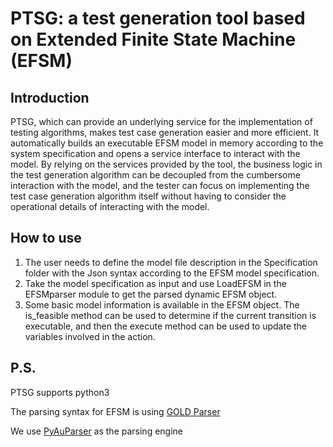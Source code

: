 # PTSG: a test generation tool based on  Extended Finite State Machine (EFSM)

## Introduction

PTSG, which can provide an underlying service for the implementation of testing algorithms, makes test case generation easier and more efficient. It automatically builds an executable EFSM model in memory according to the system specification and opens a service interface to interact with the model. By relying on the services provided by the tool, the business logic in the test generation algorithm can be decoupled from the cumbersome interaction with the model, and the tester can focus on implementing the test case generation algorithm itself without having to consider the operational details of interacting with the model.

## How to use

1. The user needs to define the model file description in the Specification folder with the Json syntax according to the EFSM model specification.
2. Take the model specification as input and use LoadEFSM in the EFSMparser module to get the parsed dynamic EFSM object.
3. Some basic model information is available in the EFSM object. The is_feasible method can be used to determine if the current transition is executable, and then the execute method can be used to update the variables involved in the action.

## P.S.

PTSG supports python3

The parsing syntax for EFSM is using [GOLD Parser](http://www.goldparser.org/)

We use [PyAuParser](https://github.com/veblush/PyAuParser) as the parsing engine

